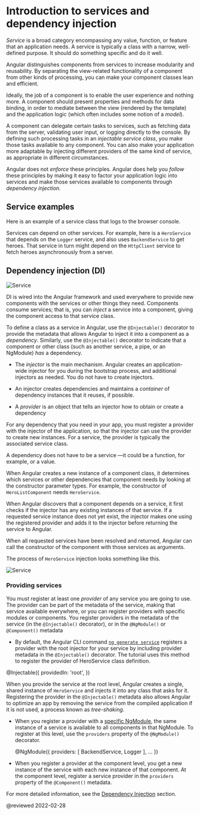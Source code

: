 # Introduction to services and dependency injection

*Service* is a broad category encompassing any value, function, or feature that an application needs.
A service is typically a class with a narrow, well-defined purpose.
It should do something specific and do it well.

Angular distinguishes components from services to increase modularity and reusability.
By separating the view-related functionality of a component from other kinds of processing, you can make your component classes lean and efficient.

Ideally, the job of a component is to enable the user experience and nothing more.
A component should present properties and methods for data binding, in order to mediate between the view \(rendered by the template\) and the application logic \(which often includes some notion of a *model*\).

A component can delegate certain tasks to services, such as fetching data from the server, validating user input, or logging directly to the console.
By defining such processing tasks in an *injectable service class*, you make those tasks available to any component.
You can also make your application more adaptable by injecting different providers of the same kind of service, as appropriate in different circumstances.

Angular does not *enforce* these principles.
Angular does help you *follow* these principles by making it easy to factor your application logic into services and make those services available to components through *dependency injection*.

## Service examples

Here is an example of a service class that logs to the browser console.

<code-example header="src/app/logger.service.ts (class)" path="architecture/src/app/logger.service.ts" region="class"></code-example>

Services can depend on other services.
For example, here is a `HeroService` that depends on the `Logger` service, and also uses `BackendService` to get heroes.
That service in turn might depend on the `HttpClient` service to fetch heroes asynchronously from a server.

<code-example header="src/app/hero.service.ts (class)" path="architecture/src/app/hero.service.ts" region="class"></code-example>

## Dependency injection (DI)

<div class="lightbox">

<img alt="Service" class="left" src="generated/images/guide/architecture/dependency-injection.png">

</div>

DI is wired into the Angular framework and used everywhere to provide new components with the services or other things they need.
Components consume services; that is, you can *inject* a service into a component, giving the component access to that service class.

To define a class as a service in Angular, use the `@Injectable()` decorator to provide the metadata that allows Angular to inject it into a component as a *dependency*.
Similarly, use the `@Injectable()` decorator to indicate that a component or other class \(such as another service, a pipe, or an NgModule\) *has* a dependency.

*   The *injector* is the main mechanism.
    Angular creates an application-wide injector for you during the bootstrap process, and additional injectors as needed.
    You do not have to create injectors.

*   An injector creates dependencies and maintains a *container* of dependency instances that it reuses, if possible.
*   A *provider* is an object that tells an injector how to obtain or create a dependency

For any dependency that you need in your app, you must register a provider with the injector of the application, so that the injector can use the provider to create new instances.
For a service, the provider is typically the associated service class.

<div class="alert is-helpful">

A dependency does not have to be a service &mdash;it could be a function, for example, or a value.

</div>

When Angular creates a new instance of a component class, it determines which services or other dependencies that component needs by looking at the constructor parameter types.
For example, the constructor of `HeroListComponent` needs `HeroService`.

<code-example header="src/app/hero-list.component.ts (constructor)" path="architecture/src/app/hero-list.component.ts" region="ctor"></code-example>

When Angular discovers that a component depends on a service, it first checks if the injector has any existing instances of that service.
If a requested service instance does not yet exist, the injector makes one using the registered provider and adds it to the injector before returning the service to Angular.

When all requested services have been resolved and returned, Angular can call the constructor of the component with those services as arguments.

The process of `HeroService` injection looks something like this.

<div class="lightbox">

<img alt="Service" class="left" src="generated/images/guide/architecture/injector-injects.png">

</div>

### Providing services

You must register at least one *provider* of any service you are going to use.
The provider can be part of the metadata of the service, making that service available everywhere, or you can register providers with specific modules or components.
You register providers in the metadata of the service \(in the `@Injectable()` decorator\), or in the `@NgModule()` or `@Component()` metadata

*   By default, the Angular CLI command [`ng generate service`](cli/generate) registers a provider with the root injector for your service by including provider metadata in the `@Injectable()` decorator.
    The tutorial uses this method to register the provider of HeroService class definition.

   <code-example format="typescript" language="typescript">

   &commat;Injectable({
    providedIn: 'root',
   })

   </code-example>

   When you provide the service at the root level, Angular creates a single, shared instance of `HeroService`
   and injects it into any class that asks for it.
   Registering the provider in the `@Injectable()` metadata also allows Angular to optimize an app
   by removing the service from the compiled application if it is not used, a process known as *tree-shaking*.

*   When you register a provider with a [specific NgModule](guide/architecture-modules), the same instance of a service is available to all components in that NgModule.
    To register at this level, use the `providers` property of the `@NgModule()` decorator.

    <code-example format="typescript" language="typescript">

    &commat;NgModule({
      providers: [
      BackendService,
      Logger
     ],
     &hellip;
    })

    </code-example>

*   When you register a provider at the component level, you get a new instance of the service with each new instance of that component.
    At the component level, register a service provider in the `providers` property of the `@Component()` metadata.

   <code-example header="src/app/hero-list.component.ts (component providers)" path="architecture/src/app/hero-list.component.ts" region="providers"></code-example>

For more detailed information, see the [Dependency Injection](guide/dependency-injection) section.

<!-- links -->

<!-- external links -->

<!-- end links -->

@reviewed 2022-02-28
